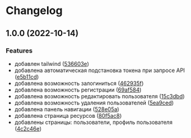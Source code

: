 # Changelog

## 1.0.0 (2022-10-14)


### Features

* добавлен tailwind ([536603e](https://github.com/AntLer-24rus/testing-angular/commit/536603e9616c68929fa17cfd692800bca9e48f8e))
* добавлена автоматическая подстановка токена при запросе API ([e5b11cd](https://github.com/AntLer-24rus/testing-angular/commit/e5b11cd31d1d58800e7d115eda8704cdd0ac3a73))
* добавлена возможность залогиниться ([462935f](https://github.com/AntLer-24rus/testing-angular/commit/462935f156d7f7a25fb39711a88762a6afb23344))
* добавлена возможность регистрации ([69af584](https://github.com/AntLer-24rus/testing-angular/commit/69af58459765d62b0c76b8e5722191a170cfbf88))
* добавлена возможность редактировать пользователя ([15c3dbd](https://github.com/AntLer-24rus/testing-angular/commit/15c3dbdaad3c62c4b6c96237658c3612a9905534))
* добавлена возможность удаления пользователей ([5ea9ced](https://github.com/AntLer-24rus/testing-angular/commit/5ea9ced04a7a98fe7963e0db4f9c3b2ecfab8fad))
* добавлена панель навигации ([528e05a](https://github.com/AntLer-24rus/testing-angular/commit/528e05a065288e4c009d0a22c7a568327e50d444))
* добавлена страница ресурсов ([80f5ac8](https://github.com/AntLer-24rus/testing-angular/commit/80f5ac8f6fdccaf66deaeb13af56f6d645b6b9d5))
* добавлены страницы: пользователи, профиль пользователя ([4c2c46e](https://github.com/AntLer-24rus/testing-angular/commit/4c2c46e61ad24b296b1cb9dcb27b5044cc49455b))
